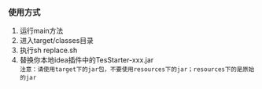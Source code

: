 ### 使用方式

1. 运行main方法
2. 进入target/classes目录
3. 执行sh replace.sh
4. 替换你本地idea插件中的TesStarter-xxx.jar  
   `注意：请使用target下的jar包，不要使用resources下的jar；resources下的是原始的jar`